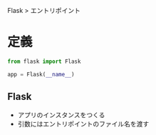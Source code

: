 Flask > エントリポイント
# 定義
```python
from flask import Flask

app = Flask(__name__)
```

## Flask
- アプリのインスタンスをつくる
- 引数にはエントリポイントのファイル名を渡す
